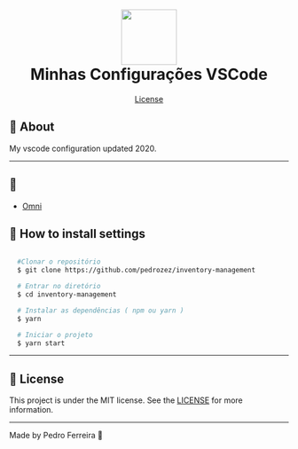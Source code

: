 <h1 align="center">
  <img src="public/vscode.ico" width="100">
  <br>
    Minhas Configurações VSCode
</h1>

<p align="center">
    <a href="#memo-license">License</a>
</p>

## 📃 About
<p>
My vscode configuration updated 2020.
</p>

---

## :rocket:
-  [Omni](https://github.com/getomni)

## 📁 How to install settings

```bash

  #Clonar o repositório
  $ git clone https://github.com/pedrozez/inventory-management

  # Entrar no diretório
  $ cd inventory-management

  # Instalar as dependências ( npm ou yarn )
  $ yarn

  # Iniciar o projeto
  $ yarn start

```
---

## :memo: License
This project is under the MIT license. See the [LICENSE](https://github.com/lukemorales/react-github-repo-list/blob/master/LICENSE) for more information.

---


Made by Pedro Ferreira :wave: